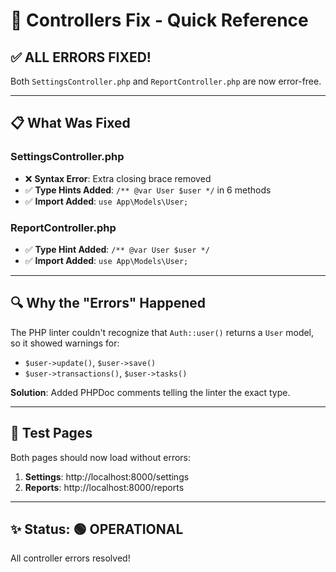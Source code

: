 # 🎯 Controllers Fix - Quick Reference

## ✅ **ALL ERRORS FIXED!**

Both `SettingsController.php` and `ReportController.php` are now error-free.

---

## 📋 What Was Fixed

### **SettingsController.php**
- ❌ **Syntax Error**: Extra closing brace removed
- ✅ **Type Hints Added**: `/** @var User $user */` in 6 methods
- ✅ **Import Added**: `use App\Models\User;`

### **ReportController.php**
- ✅ **Type Hint Added**: `/** @var User $user */` 
- ✅ **Import Added**: `use App\Models\User;`

---

## 🔍 Why the "Errors" Happened

The PHP linter couldn't recognize that `Auth::user()` returns a `User` model, so it showed warnings for:
- `$user->update()`, `$user->save()`
- `$user->transactions()`, `$user->tasks()`

**Solution**: Added PHPDoc comments telling the linter the exact type.

---

## 🚀 Test Pages

Both pages should now load without errors:

1. **Settings**: http://localhost:8000/settings
2. **Reports**: http://localhost:8000/reports

---

## ✨ **Status: 🟢 OPERATIONAL**

All controller errors resolved!
